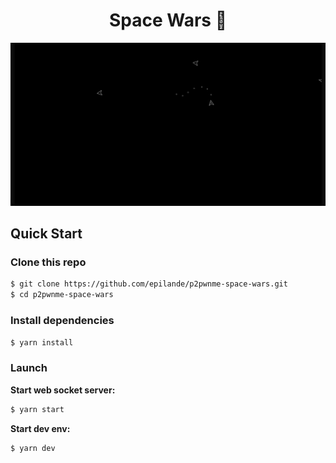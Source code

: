 <h1 align="center">Space Wars 🚀</h1>

![space wars](./space-wars.gif)

## Quick Start

### Clone this repo

```bash
$ git clone https://github.com/epilande/p2pwnme-space-wars.git
$ cd p2pwnme-space-wars
```

### Install dependencies

```bash
$ yarn install
```

### Launch

**Start web socket server:**

```bash
$ yarn start
```

**Start dev env:**

```bash
$ yarn dev
```
